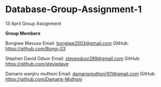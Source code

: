 # Database-Group-Assignment-1
13 April Group Assignment

**Group Members**

Bongiwe Mavuso 
Email: bongiwe2003@gmail.com
GitHub: https://github.com/Bongi-03

Stephen David Oduor 
Email: steveoduor289@gmail.com
GitHub: https://github.com/steviedave

Damaris wanjiru muthoni 
Email: damarismuthoni101@gmail.com
GitHub: https://github.com/Damaris-Muthoni
